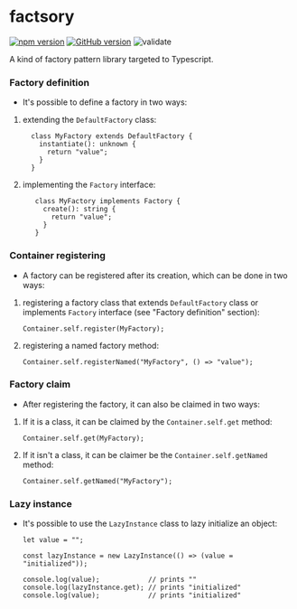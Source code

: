# factsory

[![npm version](https://badge.fury.io/js/factsory.svg)](https://badge.fury.io/js/factsory)
[![GitHub version](https://badge.fury.io/gh/tiagocpeixoto%2Ffactsory.svg)](https://badge.fury.io/gh/tiagocpeixoto%2Ffactsory)
![validate](https://github.com/tiagocpeixoto/factsory/workflows/validate/badge.svg)

A kind of factory pattern library targeted to Typescript.

  
### Factory definition

- It's possible to define a factory in two ways:

1. extending the `DefaultFactory` class:

    ```
      class MyFactory extends DefaultFactory {
        instantiate(): unknown {
          return "value";
        }
      }
    ```

1. implementing the `Factory` interface:

   ```
      class MyFactory implements Factory {
        create(): string {
          return "value";
        }
      }
   ```


### Container registering

- A factory can be registered after its creation, which can be done in two ways:

1. registering a factory class that extends `DefaultFactory` class or implements `Factory` interface (see "Factory definition" section):

   ```
   Container.self.register(MyFactory);
   ```

1. registering a named factory method:

   ```
   Container.self.registerNamed("MyFactory", () => "value");
   ```


### Factory claim

- After registering the factory, it can also be claimed in two ways: 

1. If it is a class, it can be claimed by the `Container.self.get` method:

   ```
   Container.self.get(MyFactory);
   ```

1. If it isn't a class, it can be claimer be the `Container.self.getNamed` method:

   ```
   Container.self.getNamed("MyFactory");
   ```


### Lazy instance 

- It's possible to use the `LazyInstance` class to lazy initialize an object:

    ```
    let value = "";

    const lazyInstance = new LazyInstance(() => (value = "initialized"));

    console.log(value);            // prints ""
    console.log(lazyInstance.get); // prints "initialized"
    console.log(value);            // prints "initialized"
    ```
